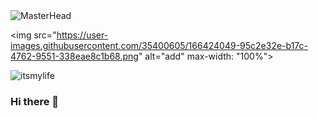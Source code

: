 <img src="" alt="MasterHead" data-canonical-src="https://user-images.githubusercontent.com/35400605/166424049-95c2e32e-b17c-4762-9551-338eae8c1b68.png" style="max-width: 100%;">

<img src="https://user-images.githubusercontent.com/35400605/166424049-95c2e32e-b17c-4762-9551-338eae8c1b68.png" alt="add"  max-width: "100%">

![itsmylife](https://user-images.githubusercontent.com/35400605/166424049-95c2e32e-b17c-4762-9551-338eae8c1b68.png)


### Hi there 👋

<!--![Uploading itsmylife.png…]()

**DanilGorbunov/DanilGorbunov** is a ✨ _special_ ✨ repository because its `README.md` (this file) appears on your GitHub profile.

Here are some ideas to get you started:

- 🔭 I’m currently working on ...
- 🌱 I’m currently learning ...
- 👯 I’m looking to collaborate on ...
- 🤔 I’m looking for help with ...
- 💬 Ask me about ...
- 📫 How to reach me: ...
- 😄 Pronouns: ...
- ⚡ Fun fact: ...
-->
